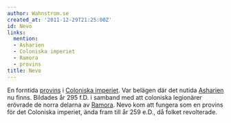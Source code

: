 ```yaml
---
author: Wahnstrom.se
created_at: '2011-12-29T21:25:00Z'
id: Nevo
links:
  mention:
  - Asharien
  - Coloniska imperiet
  - Ramora
  - provins
title: Nevo
---
```


En forntida [provins] i [Coloniska imperiet]. Var belägen där det nutida [Asharien] nu finns.
Bildades år 295 f.D. i samband med att coloniska legionärer erövrade de norra delarna av [Ramora].
Nevo kom att fungera som en provins för det Coloniska imperiet, ända fram till år 259 e.D., då
folket revolterade.

  [provins]: provins
  [Coloniska imperiet]: Coloniska_imperiet
  [Asharien]: Asharien
  [Ramora]: Ramora